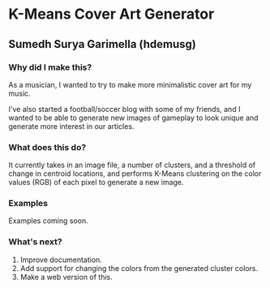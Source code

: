 # K-Means Cover Art Generator

## Sumedh Surya Garimella (hdemusg)

### Why did I make this?
As a musician, I wanted to try to make more minimalistic cover art for my music. 

I've also started a football/soccer blog with some of my friends, and I wanted to be able to generate new images of gameplay to look unique and generate more interest in our articles.

### What does this do?
It currently takes in an image file, a number of clusters, and a threshold of change in centroid locations, and performs K-Means clustering on the color values (RGB) of each pixel to generate a new image. 

### Examples
Examples coming soon. 

### What's next?
1. Improve documentation.
2. Add support for changing the colors from the generated cluster colors.
3. Make a web version of this.
